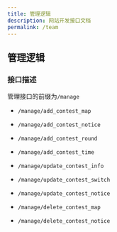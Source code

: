 ```yaml
---
title: 管理逻辑
description: 网站开发接口文档
permalink: /team
---
```


## 管理逻辑

### 接口描述

管理接口的前缀为`/manage`

- `/manage/add_contest_map`

- `/manage/add_contest_notice`

- `/manage/add_contest_round`

- `/manage/add_contest_time`

- `/manage/update_contest_info`

- `/manage/update_contest_switch`

- `/manage/update_contest_notice`

- `/manage/delete_contest_map`

- `/manage/delete_contest_notice`
